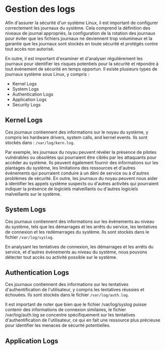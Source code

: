 # Gestion des logs

Afin d'assurer la sécurité d'un système Linux, il est important de configurer correctement les journaux du système. Cela comprend la définition des niveaux de journal appropriés, la configuration de la rotation des journaux pour éviter que les fichiers journaux ne deviennent trop volumineux et la garantie que les journaux sont stockés en toute sécurité et protégés contre tout accès non autorisé. 

En outre, il est important d'examiner et d'analyser régulièrement les journaux pour identifier les risques potentiels pour la sécurité et répondre à tout événement de sécurité en temps opportun. Il existe plusieurs types de journaux système sous Linux, y compris :

* Kernel Logs
* System Logs
* Authentication Logs
* Application Logs
* Security Logs


## Kernel Logs

Ces journaux contiennent des informations sur le noyau du système, y compris les hardware drivers, system calls, and kernel events. Ils sont stockés dans : `/var/log/kern.log`.

Par exemple, les journaux du noyau peuvent révéler la présence de pilotes vulnérables ou obsolètes qui pourraient être ciblés par les attaquants pour accéder au système. Ils peuvent également fournir des informations sur les plantages du système, les limitations des ressources et d'autres événements qui pourraient conduire à un déni de service ou à d'autres problèmes de sécurité. En outre, les journaux du noyau peuvent nous aider à identifier les appels système suspects ou d'autres activités qui pourraient indiquer la présence de logiciels malveillants ou d'autres logiciels malveillants sur le système.

## System Logs

Ces journaux contiennent des informations sur les événements au niveau du système, tels que les démarrages et les arrêts du service, les tentatives de connexion et les redémarrages du système. Ils sont stockés dans le fichier `/var/log/syslog`.

En analysant les tentatives de connexion, les démarrages et les arrêts du service, et d'autres événements au niveau du système, nous pouvons détecter tout accès ou activité possible sur le système.

## Authentication Logs

Ces journaux contiennent des informations sur les tentatives d'authentification de l'utilisateur, y compris les tentatives réussies et échouées. Ils sont stockés dans le fichier `/var/log/auth.log`.

 Il est important de noter que bien que le fichier /var/log/syslog puisse contenir des informations de connexion similaires, le fichier /var/log/auth.log se concentre spécifiquement sur les tentatives d'authentification de l'utilisateur, ce qui en fait une ressource plus précieuse pour identifier les menaces de sécurité potentielles.

## Application Logs

